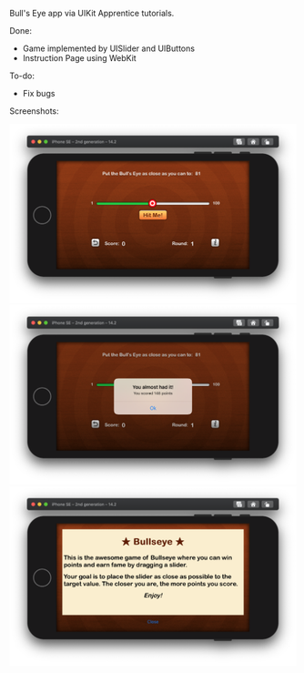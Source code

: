 Bull's Eye app via UIKit Apprentice tutorials.



Done:

* Game implemented by UISlider and UIButtons
* Instruction Page using WebKit


To-do:

* Fix bugs

Screenshots:

<img src="https://github.com/torykips/Bull-s-Eye/blob/main/Bull1.png" width="640">
<img src="https://github.com/torykips/Bull-s-Eye/blob/main/Bull2.png" width="640">
<img src="https://github.com/torykips/Bull-s-Eye/blob/main/Bull3.png" width="640">
